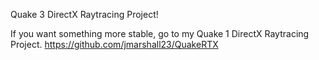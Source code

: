 Quake 3 DirectX Raytracing Project!

If you want something more stable, go to my Quake 1 DirectX Raytracing Project. 
https://github.com/jmarshall23/QuakeRTX
